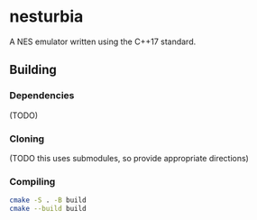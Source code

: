 # nesturbia

A NES emulator written using the C++17 standard.

## Building

### Dependencies

(TODO)

### Cloning

(TODO this uses submodules, so provide appropriate directions)

### Compiling

```bash
cmake -S . -B build
cmake --build build
```
